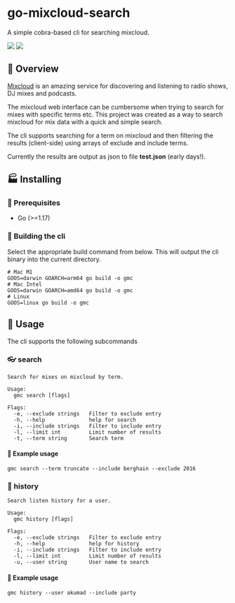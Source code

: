 # go-mixcloud-search

A simple cobra-based cli for searching mixcloud.

<p align="left">
<img src="https://github.com/darren-reddick/go-mixcloud-search/actions/workflows/cicd.yml/badge.svg?branch=main">
<img src="https://img.shields.io/badge/License-Apache%202.0-blue.svg">
</p>

## :musical_keyboard: Overview

[Mixcloud](https://www.mixcloud.com/) is an amazing service for discovering and listening to radio shows, DJ mixes and podcasts.

The mixcloud web interface can be cumbersome when trying to search for mixes with specific terms etc. This project was created as a way to search mixcloud for mix data with a quick and simple search.

The cli supports searching for a term on mixcloud and then filtering the results (client-side) using arrays of exclude and include terms.

Currently the results are output as json to file **test.json** (early days!).

## :factory: Installing

### :page_facing_up: Prerequisites

- Go (>=1.17)

### :wrench: Building the cli

Select the appropriate build command from below. This will output the cli binary into the current directory.

```
# Mac M1
GOOS=darwin GOARCH=arm64 go build -o gmc
# Mac Intel
GOOS=darwin GOARCH=amd64 go build -o gmc
# Linux
GOOS=linux go build -o gmc
```


## :notebook_with_decorative_cover: Usage

The cli supports the following subcommands

### :eyeglasses: search

```
Search for mixes on mixcloud by term.

Usage:
  gmc search [flags]

Flags:
  -e, --exclude strings   Filter to exclude entry
  -h, --help              help for search
  -i, --include strings   Filter to include entry
  -l, --limit int         Limit number of results
  -t, --term string       Search term
```

#### :stars: Example usage

```
gmc search --term truncate --include berghain --exclude 2016
```



### :scroll: history

```
Search listen history for a user.

Usage:
  gmc history [flags]

Flags:
  -e, --exclude strings   Filter to exclude entry
  -h, --help              help for history
  -i, --include strings   Filter to include entry
  -l, --limit int         Limit number of results
  -u, --user string       User name to search
```

#### :stars: Example usage

```
gmc history --user akumad --include party
```

